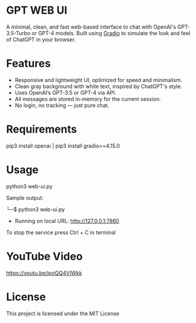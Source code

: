 # GPT WEB UI

A minimal, clean, and fast web-based interface to chat with OpenAI's GPT-3.5-Turbo or GPT-4 models. 
Built using [Gradio](https://www.gradio.app/) to simulate the look and feel of ChatGPT in your browser.

# Features

- Responsive and lightweight UI, optimized for speed and minimalism.
- Clean gray background with white text, inspired by ChatGPT's style.
- Uses OpenAI’s GPT-3.5 or GPT-4 via API.
- All messages are stored in-memory for the current session.
- No login, no tracking — just pure chat.

# Requirements

pip3 install openai | pip3 install gradio==4.15.0

# Usage

python3 web-ui.py

Sample output:

└─$ python3 web-ui.py 
* Running on local URL:  http://127.0.0.1:7860

To stop the service press Ctrl + C in terminal

# YouTube Video

https://youtu.be/jpoQQ4VIWkk

# License 

This project is licensed under the MIT License
